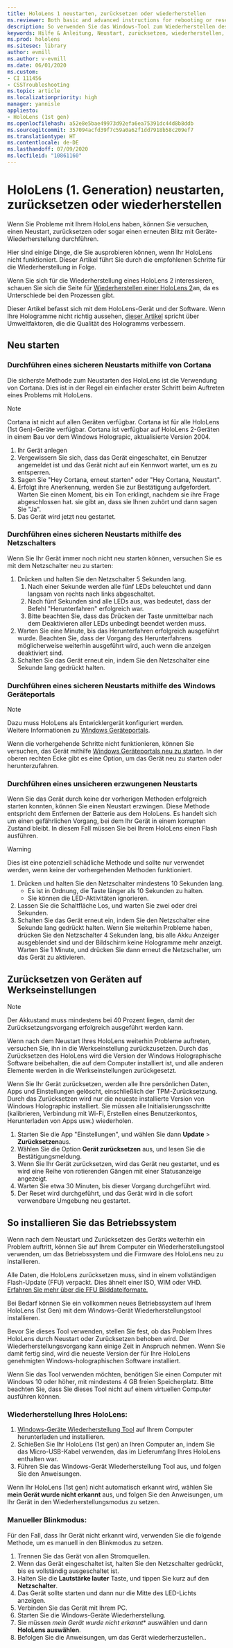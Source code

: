```yaml
---
title: HoloLens 1 neustarten, zurücksetzen oder wiederherstellen
ms.reviewer: Both basic and advanced instructions for rebooting or resetting your HoloLens.
description: So verwenden Sie das Windows-Tool zum Wiederherstellen des Geräts, um ein Bild durch Flash zu HoloLens 1st Gen auszuführen.
keywords: Hilfe & Anleitung, Neustart, zurücksetzen, wiederherstellen, Kaltstart, Warmstart, Energiezyklus, HoloLens, Herunterfahren, wdrt, Windows Device Recovery Tool
ms.prod: hololens
ms.sitesec: library
author: evmill
ms.author: v-evmill
ms.date: 06/01/2020
ms.custom:
- CI 111456
- CSSTroubleshooting
ms.topic: article
ms.localizationpriority: high
manager: yannisle
appliesto:
- HoloLens (1st gen)
ms.openlocfilehash: a52e8e5bae49973d92efa6ea75391dc44d8b8ddb
ms.sourcegitcommit: 357094acfd39f7c59a0a62f1dd7918b58c209ef7
ms.translationtype: HT
ms.contentlocale: de-DE
ms.lasthandoff: 07/09/2020
ms.locfileid: "10861160"
---
```

# HoloLens (1. Generation) neustarten, zurücksetzen oder wiederherstellen

Wenn Sie Probleme mit Ihrem HoloLens haben, können Sie versuchen, einen Neustart, zurücksetzen oder sogar einen erneuten Blitz mit Geräte-Wiederherstellung durchführen.

Hier sind einige Dinge, die Sie ausprobieren können, wenn Ihr HoloLens nicht funktioniert.  Dieser Artikel führt Sie durch die empfohlenen Schritte für die Wiederherstellung in Folge.

Wenn Sie sich für die Wiederherstellung eines HoloLens 2 interessieren, schauen Sie sich die Seite für [Wiederherstellen einer HoloLens 2](https://docs.microsoft.com/hololens/hololens-recovery)an, da es Unterschiede bei den Prozessen gibt.

Dieser Artikel befasst sich mit dem HoloLens-Gerät und der Software. Wenn Ihre Hologramme nicht richtig aussehen, [dieser Artikel](hololens-environment-considerations.md) spricht über Umweltfaktoren, die die Qualität des Hologramms verbessern.

## Neu starten

### Durchführen eines sicheren Neustarts mithilfe von Cortana

Die sicherste Methode zum Neustarten des HoloLens ist die Verwendung von Cortana. Dies ist in der Regel ein einfacher erster Schritt beim Auftreten eines Problems mit HoloLens. 

> [!NOTE]
> Cortana ist nicht auf allen Geräten verfügbar. Cortana ist für alle HoloLens (1st Gen)-Geräte verfügbar.
> Cortana ist verfügbar auf HoloLens 2-Geräten in einem Bau vor dem Windows Holograpic, aktualisierte Version 2004.

1. Ihr Gerät anlegen
1. Vergewissern Sie sich, dass das Gerät eingeschaltet, ein Benutzer angemeldet ist und das Gerät nicht auf ein Kennwort wartet, um es zu entsperren.
1. Sagen Sie "Hey Cortana, erneut starten" oder "Hey Cortana, Neustart".
1. Erfolgt ihre Anerkennung, werden Sie zur Bestätigung aufgefordert.  Warten Sie einen Moment, bis ein Ton erklingt, nachdem sie ihre Frage abgeschlossen hat. sie gibt an, dass sie Ihnen zuhört und dann sagen Sie "Ja".
1. Das Gerät wird jetzt neu gestartet.

### Durchführen eines sicheren Neustarts mithilfe des Netzschalters

Wenn Sie Ihr Gerät immer noch nicht neu starten können, versuchen Sie es mit dem Netzschalter neu zu starten:

1. Drücken und halten Sie den Netzschalter 5 Sekunden lang.
   1. Nach einer Sekunde werden alle fünf LEDs beleuchtet und dann langsam von rechts nach links abgeschaltet.
   1. Nach fünf Sekunden sind alle LEDs aus, was bedeutet, dass der Befehl "Herunterfahren" erfolgreich war.
   1. Bitte beachten Sie, dass das Drücken der Taste unmittelbar nach dem Deaktivieren aller LEDs unbedingt beendet werden muss.
1. Warten Sie eine Minute, bis das Herunterfahren erfolgreich ausgeführt wurde. Beachten Sie, dass der Vorgang des Herunterfahrens möglicherweise weiterhin ausgeführt wird, auch wenn die anzeigen deaktiviert sind.
1. Schalten Sie das Gerät erneut ein, indem Sie den Netzschalter eine Sekunde lang gedrückt halten.

### Durchführen eines sicheren Neustarts mithilfe des Windows Geräteportals

> [!NOTE]
> Dazu muss HoloLens als Entwicklergerät konfiguriert werden.  
> Weitere Informationen zu [Windows Geräteportals](https://docs.microsoft.com/windows/mixed-reality/using-the-windows-device-portal).

Wenn die vorhergehende Schritte nicht funktionieren, können Sie versuchen, das Gerät mithilfe [Windows Geräteportals neu zu starten](https://docs.microsoft.com/windows/mixed-reality/using-the-windows-device-portal). In der oberen rechten Ecke gibt es eine Option, um das Gerät neu zu starten oder herunterzufahren.

### Durchführen eines unsicheren erzwungenen Neustarts

Wenn Sie das Gerät durch keine der vorherigen Methoden erfolgreich starten konnten, können Sie einen Neustart erzwingen. Diese Methode entspricht dem Entfernen der Batterie aus dem HoloLens.  Es handelt sich um einen gefährlichen Vorgang, bei dem Ihr Gerät in einem korrupten Zustand bleibt.  In diesem Fall müssen Sie bei Ihrem HoloLens einen Flash ausführen.  

> [!WARNING]
> Dies ist eine potenziell schädliche Methode und sollte nur verwendet werden, wenn keine der vorhergehenden Methoden funktioniert.

1. Drücken und halten Sie den Netzschalter mindestens 10 Sekunden lang.
   - Es ist in Ordnung, die Taste länger als 10 Sekunden zu halten.
   - Sie können die LED-Aktivitäten ignorieren.
1. Lassen Sie die Schaltfläche Los, und warten Sie zwei oder drei Sekunden.
1. Schalten Sie das Gerät erneut ein, indem Sie den Netzschalter eine Sekunde lang gedrückt halten.
Wenn Sie weiterhin Probleme haben, drücken Sie den Netzschalter 4 Sekunden lang, bis alle Akku Anzeiger ausgeblendet sind und der Bildschirm keine Hologramme mehr anzeigt. Warten Sie 1 Minute, und drücken Sie dann erneut die Netzschalter, um das Gerät zu aktivieren.

## Zurücksetzen von Geräten auf Werkseinstellungen

> [!NOTE]
> Der Akkustand muss mindestens bei 40 Prozent liegen, damit der Zurücksetzungsvorgang erfolgreich ausgeführt werden kann. 

Wenn nach dem Neustart Ihres HoloLens weiterhin Probleme auftreten, versuchen Sie, ihn in die Werkseinstellung zurückzusetzen.  Durch das Zurücksetzen des HoloLens wird die Version der Windows Holographische Software beibehalten, die auf dem Computer installiert ist, und alle anderen Elemente werden in die Werkseinstellungen zurückgesetzt.

Wenn Sie Ihr Gerät zurücksetzen, werden alle Ihre persönlichen Daten, Apps und Einstellungen gelöscht, einschließlich der TPM-Zurücksetzung. Durch das Zurücksetzen wird nur die neueste installierte Version von Windows Holographic installiert. Sie müssen alle Initialisierungsschritte (kalibrieren, Verbindung mit Wi-Fi, Erstellen eines Benutzerkontos, Herunterladen von Apps usw.) wiederholen.

1. Starten Sie die App "Einstellungen", und wählen Sie dann **Update** > **Zurücksetzen**aus.
1. Wählen Sie die Option **Gerät zurücksetzen** aus, und lesen Sie die Bestätigungsmeldung.
1. Wenn Sie Ihr Gerät zurücksetzen, wird das Gerät neu gestartet, und es wird eine Reihe von rotierenden Gängen mit einer Statusanzeige angezeigt.
1. Warten Sie etwa 30 Minuten, bis dieser Vorgang durchgeführt wird.
1. Der Reset wird durchgeführt, und das Gerät wird in die sofort verwendbare Umgebung neu gestartet.

## So installieren Sie das Betriebssystem

Wenn nach dem Neustart und Zurücksetzen des Geräts weiterhin ein Problem auftritt, können Sie auf Ihrem Computer ein Wiederherstellungstool verwenden, um das Betriebssystem und die Firmware des HoloLens neu zu installieren.  

Alle Daten, die HoloLens zurücksetzen muss, sind in einem vollständigen Flash-Update (FFU) verpackt.  Dies ähnelt einer ISO, WIM oder VHD.  [Erfahren Sie mehr über die FFU Bilddateiformate.](https://docs.microsoft.com/windows-hardware/manufacture/desktop/wim-vs-ffu-image-file-formats)

Bei Bedarf können Sie ein vollkommen neues Betriebssystem auf Ihrem HoloLens (1st Gen) mit dem Windows-Gerät Wiederherstellungstool installieren.

Bevor Sie dieses Tool verwenden, stellen Sie fest, ob das Problem Ihres HoloLens durch Neustart oder Zurücksetzen behoben wird. Der Wiederherstellungsvorgang kann einige Zeit in Anspruch nehmen.  Wenn Sie damit fertig sind, wird die neueste Version der für Ihre HoloLens genehmigten Windows-holographischen Software installiert.

Wenn Sie das Tool verwenden möchten, benötigen Sie einen Computer mit Windows 10 oder höher, mit mindestens 4 GB freien Speicherplatz.  Bitte beachten Sie, dass Sie dieses Tool nicht auf einem virtuellen Computer ausführen können.

### Wiederherstellung Ihres HoloLens:

1. [Windows-Geräte Wiederherstellung Tool](https://support.microsoft.com/help/12379/windows-10-mobile-device-recovery-tool-faq) auf Ihrem Computer herunterladen und installieren.
1. Schießen Sie Ihr HoloLens (1st gen) an Ihren Computer an, indem Sie das Micro-USB-Kabel verwenden, das im Lieferumfang Ihres HoloLens enthalten war.
1. Führen Sie das Windows-Gerät Wiederherstellung Tool aus, und folgen Sie den Anweisungen.

Wenn Ihr HoloLens (1st gen) nicht automatisch erkannt wird, wählen Sie **mein Gerät wurde nicht erkannt** aus, und folgen Sie den Anweisungen, um Ihr Gerät in den Wiederherstellungsmodus zu setzen.

### Manueller Blinkmodus:

Für den Fall, dass Ihr Gerät nicht erkannt wird, verwenden Sie die folgende Methode, um es manuell in den Blinkmodus zu setzen.

1. Trennen Sie das Gerät von allen Stromquellen.
1. Wenn das Gerät eingeschaltet ist, halten Sie den Netzschalter gedrückt, bis es vollständig ausgeschaltet ist.
1. Halten Sie die **Lautstärke lauter** Taste, und tippen Sie kurz auf den **Netzschalter**. 
1. Das Gerät sollte starten und dann nur die Mitte des LED-Lichts anzeigen.
1. Verbinden Sie das Gerät mit Ihrem PC.
1. Starten Sie die Windows-Geräte Wiederherstellung.
1. Sie müssen *mein Gerät wurde nicht erkannt** auswählen und dann **HoloLens auswählen**. 
1. Befolgen Sie die Anweisungen, um das Gerät wiederherzustellen..

